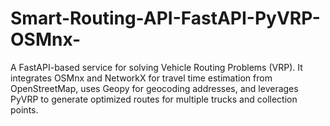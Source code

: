 # Smart-Routing-API-FastAPI-PyVRP-OSMnx-
A FastAPI-based service for solving Vehicle Routing Problems (VRP). It integrates OSMnx and NetworkX for travel time estimation from OpenStreetMap, uses Geopy for geocoding addresses, and leverages PyVRP to generate optimized routes for multiple trucks and collection points.
